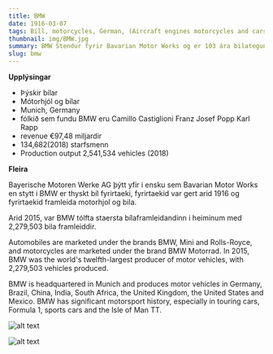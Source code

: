 ```yaml
---
title: BMW
date: 1916-03-07
tags: Bíll, motorcycles, German, (Aircraft engines motorcycles and cars) would be BMW's main products until World War II
thumbnail: img/BMW.jpg
summary: BMW Stendur fyrir Bavarian Motor Works og er 103 ára bilategund
slug: bmw
---
```


__Upplýsingar__

+ Þýskir bílar
+ Mótorhjól og bílar
+ Munich, Germany
+ fólkið sem fundu BMW eru Camillo Castiglioni Franz Josef Popp Karl Rapp
+ revenue €97,48 miljardir
+ 134,682(2018) starfsmenn
+ Production output
 2,541,534 vehicles (2018)

__Fleira__

Bayerische Motoren Werke AG þýtt yfir i ensku sem Bavarian Motor Works en stytt i BMW er thyskt bíl fyrirtaeki, fyrirtaekid var gert arid 1916 og fyrirtaekid framleida motorhjol og bila.

Arid 2015, var BMW tólfta staersta bílaframleidandinn i heiminum med 2,279,503 bila framleiddir.

Automobiles are marketed under the brands BMW, Mini and Rolls-Royce, and motorcycles are marketed under the brand BMW Motorrad. In 2015, BMW was the world's twelfth-largest producer of motor vehicles, with 2,279,503 vehicles produced.

BMW is headquartered in Munich and produces motor vehicles in Germany, Brazil, China, India, South Africa, the United Kingdom, the United States and Mexico. BMW has significant motorsport history, especially in touring cars, Formula 1, sports cars and the Isle of Man TT.

![alt text](https://images-na.ssl-images-amazon.com/images/I/81DuA94V4qL._AC_SL1500_.jpg)


![alt text](https://pbs.twimg.com/media/EBwSlNvXYAA7kMQ.jpg)